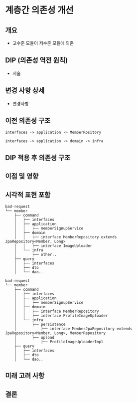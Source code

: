 # 계층간 의존성 개선

## 개요
- 고수준 모듈이 저수준 모듈에 의존

## DIP (의존성 역전 원칙)
- 서술
## 변경 사항 상세
- 변경사항
## 이전 의존성 구조

```
interfaces -> application -> MemberRository

interfaces -> application -> domain -> infra
```

## DIP 적용 후 의존성 구조

## 이점 및 영향

## 시각적 표현 포함
```
bad-request
└── member
    ├── command
    │   ├── interfaces
    │   ├── application
    │   │   ├── memberSignupService
    │   ├── domain
    │   │   ├── interface MemberRepository extends JpaRepository<Member, Long>
    │   │   ├── interface ImageUploader
    │   └── infra
    │       ├── other..
    ├── query
    │   ├── interfaces
    │   ├── dto
    │   └── dao..
 ```


```
bad-request
└── member
    ├── command
    │   ├── interfaces
    │   ├── application
    │   │   ├── memberSignupService
    │   ├── domain
    │   │   ├── interface MemberRepository
    │   │   ├── interface ProfileImageUploader
    │   └── infra
    │       ├── persistence
    │           ├── interface MemberJpaRepository extends JpaRepository<Member, Long>, MemberRepository
    │       ├── upload
    │           ├── ProfileImageUploaderImpl
    ├── query
    │   ├── interfaces
    │   ├── dto
    │   └── dao..
 ```



## 미래 고려 사항

## 결론
